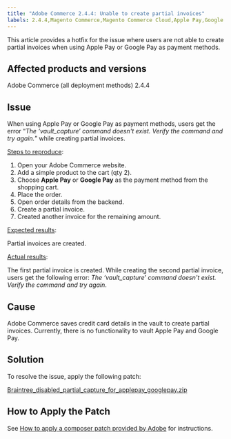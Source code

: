 ```yaml
---
title: "Adobe Commerce 2.4.4: Unable to create partial invoices"
labels: 2.4.4,Magento Commerce,Magento Commerce Cloud,Apple Pay,Google Pay,invoice,error,patches,troubleshooting,Adobe Commerce,cloud infrastructure,on-premises,vault capture
---
```


This article provides a hotfix for the issue where users are not able to create partial invoices when using Apple Pay or Google Pay as payment methods.

## Affected products and versions

Adobe Commerce (all deployment methods) 2.4.4

## Issue

When using Apple Pay or Google Pay as payment methods, users get the error “*The ‘vault_capture’ command doesn't exist. Verify the command and try again.*”  while creating partial invoices.

<ins>Steps to reproduce</ins>:

1. Open your Adobe Commerce website.
1. Add a simple product to the cart (qty 2).
1. Choose **Apple Pay** or **Google Pay** as the payment method from the shopping cart.
1. Place the order.
1. Open order details from the backend.
1. Create a partial invoice.
1. Created another invoice for the remaining amount.

<ins>Expected results</ins>:

Partial invoices are created.

<ins>Actual results</ins>:

The first partial invoice is created. While creating the second partial invoice, users get the following error: *The ‘vault_capture’ command doesn't exist. Verify the command and try again*.

## Cause

Adobe Commerce saves credit card details in the vault to create partial invoices. Currently, there is no functionality to vault Apple Pay and Google Pay.

## Solution

To resolve the issue, apply the following patch:

[Braintree_disabled_partial_capture_for_applepay_googlepay.zip](assets/braintree-disabled-partial-capture-for-applepay-googlepay.zip)

## How to Apply the Patch

See [How to apply a composer patch provided by Adobe](https://support.magento.com/hc/en-us/articles/360028367731) for instructions.
